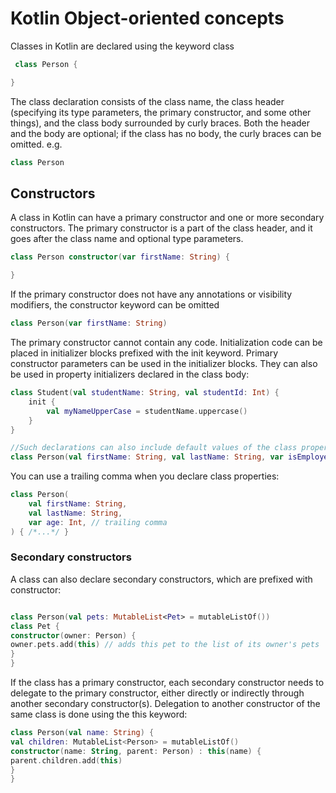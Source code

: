 # Kotlin Object-oriented concepts

Classes in Kotlin are declared using the keyword class

```kotlin
 class Person {

}
```

The class declaration consists of the class name, the class header (specifying its type parameters, the primary
constructor,
and some other things), and the class body surrounded by curly braces. Both the header and the body are optional; if the
class has no body, the curly braces can be omitted.
e.g.

```kotlin
class Person
```

## Constructors

A class in Kotlin can have a primary constructor and one or more secondary constructors. The primary constructor is a
part of
the class header, and it goes after the class name and optional type parameters.

```kotlin
class Person constructor(var firstName: String) {

}
```

If the primary constructor does not have any annotations or visibility modifiers,
the constructor keyword can be omitted

 ```kotlin
class Person(var firstName: String)
```

The primary constructor cannot contain any code. Initialization code can be placed in initializer blocks prefixed with
the init
keyword.
Primary constructor parameters can be used in the initializer blocks. They can also be used in property initializers
declared in
the class body:

```kotlin
class Student(val studentName: String, val studentId: Int) {
    init {
        val myNameUpperCase = studentName.uppercase()
    }
}

//Such declarations can also include default values of the class properties:
class Person(val firstName: String, val lastName: String, var isEmployed: Boolean = true)
```

You can use a trailing comma when you declare class properties:

```kotlin
class Person(
    val firstName: String,
    val lastName: String,
    var age: Int, // trailing comma
) { /*...*/ }
```
### Secondary constructors
A class can also declare secondary constructors, which are prefixed with constructor:
```kotlin

class Person(val pets: MutableList<Pet> = mutableListOf())
class Pet {
constructor(owner: Person) {
owner.pets.add(this) // adds this pet to the list of its owner's pets
}
}

```

If the class has a primary constructor, each secondary constructor needs to delegate to the primary constructor, either
directly or indirectly through another secondary constructor(s). Delegation to another constructor of the same class is done
using the this keyword:
```Kotlin
class Person(val name: String) {
val children: MutableList<Person> = mutableListOf()
constructor(name: String, parent: Person) : this(name) {
parent.children.add(this)
}
}
```

